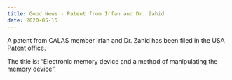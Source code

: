 ```yaml
---
title: Good News - Patent from Irfan and Dr. Zahid
date: 2020-05-15
---
```

A patent from CALAS member Irfan and Dr. Zahid has been filed in the USA Patent office.
<!--more-->

The title is: “Electronic memory device and a method of manipulating the memory device”.
